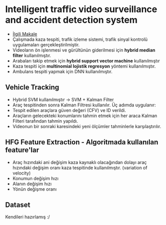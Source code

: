 # Intelligent traffic video surveillance and accident detection system

* [İlgili Makale](https://github.com/afozbek/arac-kaza-tespiti/tree/84ec87d7a25201fe9e05970f9d8971daafdb898c/pdfs/Intelligent%20traffic%20video%20surveillance%20and%20accident%20detection%20system.pdf)
* Çalışmada kaza tespiti, trafik izleme sistemi, trafik sinyal kontrolü uygulamaları gerçekleştirilmiştir.
* Videoların ön işlenmesi ve gürültünün giderilmesi için **hybrid median filter** kullanılmıştır.
* Arabaları takip etmek için **hybrid support vector machine** kullanılmıştır
* Kaza tespiti için **multinomial lojistik regresyon** yöntemi kullanılmıştır.
* Ambulans tespiti yapmak için DNN kullanılmıştır.

## Vehicle Tracking

* Hybrid SVM kullanılmıştır -&gt; SVM + Kalman Filter
* Araç tespitinden sonra Kalman Filtresi kullanılır. Üç adımda uygulanır:
* Tespit edilen araçlara güven değeri \(CFV\) ve ID verildi.
* Araçların gelecekteki konumlarını tahmin etmek için her araca Kalman Filteri tarafından tahmin yapıldı.
* Videonun bir sonraki karesindeki yeni ölçümler tahminlerle karşılaştırılır.

## HFG Feature Extraction - Algoritmada kullanılan feature'lar

* Araç hızındaki ani değişim kaza kaynaklı olacağından dolayı araç hızındaki değişim oranı kaza tespitinde kullanılmıştır. \(variation of velocity\)
* Konumun değişim hızı
* Alanın değişim hızı
* Yönün değişme oranı

## Dataset

Kendileri hazırlamış :/

